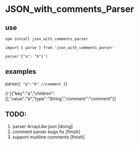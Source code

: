 # JSON_with_comments_Parser

## use

```
npm install json_with_comments_parser

import { parse } from 'json_with_comments_parser'

parse('{"a": "b"}')
```

## examples

parse(`{
            "a":"b" //comment
        }`)

// [{"key":"a","children":[],"value":"b","type":"String","comment":"comment"}]

## TODO:
1. parser ArrayLike json [doing]
2. comment parser bugs fix [finish]
3. support mutiline comments [finish]
